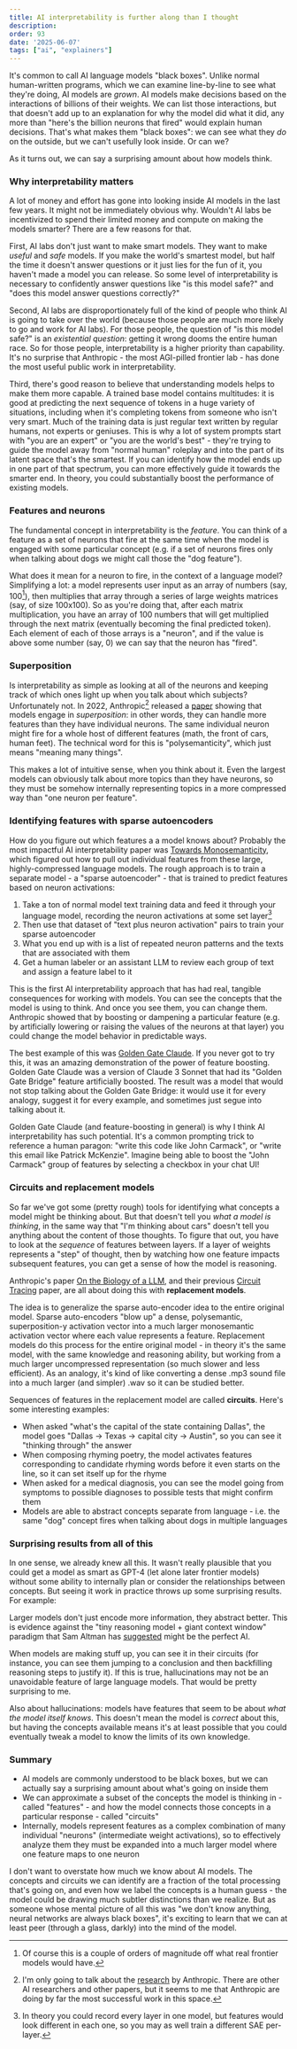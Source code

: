 ```yaml
---
title: AI interpretability is further along than I thought
description: 
order: 93
date: '2025-06-07'
tags: ["ai", "explainers"]
---
```


It's common to call AI language models "black boxes". Unlike normal human-written programs, which we can examine line-by-line to see what they're doing, AI models are _grown_. AI models make decisions based on the interactions of billions of their weights. We can list those interactions, but that doesn't add up to an explanation for why the model did what it did, any more than "here's the billion neurons that fired" would explain human decisions. That's what makes them "black boxes": we can see what they _do_ on the outside, but we can't usefully look inside. Or can we?

As it turns out, we can say a surprising amount about how models think.

### Why interpretability matters

A lot of money and effort has gone into looking inside AI models in the last few years. It might not be immediately obvious why. Wouldn't AI labs be incentivized to spend their limited money and compute on making the models smarter? There are a few reasons for that.

First, AI labs don't just want to make smart models. They want to make _useful_ and _safe_ models. If you make the world's smartest model, but half the time it doesn't answer questions or it just lies for the fun of it, you haven't made a model you can release. So some level of interpretability is necessary to confidently answer questions like "is this model safe?" and "does this model answer questions correctly?"

Second, AI labs are disproportionately full of the kind of people who think AI is going to take over the world (because those people are much more likely to go and work for AI labs). For those people, the question of "is this model safe?" is an _existential question_: getting it wrong dooms the entire human race. So for those people, interpretability is a higher priority than capability. It's no surprise that Anthropic - the most AGI-pilled frontier lab - has done the most useful public work in interpretability.

Third, there's good reason to believe that understanding models helps to make them more capable. A trained base model contains multitudes: it is good at predicting the next sequence of tokens in a huge variety of situations, including when it's completing tokens from someone who isn't very smart. Much of the training data is just regular text written by regular humans, not experts or geniuses. This is why a lot of system prompts start with "you are an expert" or "you are the world's best" - they're trying to guide the model away from "normal human" roleplay and into the part of its latent space that's the smartest. If you can identify how the model ends up in one part of that spectrum, you can more effectively guide it towards the smarter end. In theory, you could substantially boost the performance of existing models.

### Features and neurons

The fundamental concept in interpretability is the _feature_. You can think of a feature as a set of neurons that fire at the same time when the model is engaged with some particular concept (e.g. if a set of neurons fires only when talking about dogs we might call those the "dog feature").

What does it mean for a neuron to fire, in the context of a language model? Simplifying a lot: a model represents user input as an array of numbers (say, 100[^1]), then multiplies that array through a series of large weights matrices (say, of size 100x100). So as you're doing that, after each matrix multiplication, you have an array of 100 numbers that will get multiplied through the next matrix (eventually becoming the final predicted token). Each element of each of those arrays is a "neuron", and if the value is above some number (say, 0) we can say that the neuron has "fired".

### Superposition

Is interpretability as simple as looking at all of the neurons and keeping track of which ones light up when you talk about which subjects? Unfortunately not. In 2022, Anthropic[^2] released a [paper](https://transformer-circuits.pub/2022/toy_model/index.html) showing that models engage in _superposition_: in other words, they can handle more features than they have individual neurons. The same individual neuron might fire for a whole host of different features (math, the front of cars, human feet). The technical word for this is "polysemanticity", which just means "meaning many things".

This makes a lot of intuitive sense, when you think about it. Even the largest models can obviously talk about more topics than they have neurons, so they must be somehow internally representing topics in a more compressed way than "one neuron per feature".

### Identifying features with sparse autoencoders

How do you figure out which features a a model knows about? Probably the most impactful AI interpretability paper was [Towards Monosemanticity](https://transformer-circuits.pub/2023/monosemantic-features/index.html), which figured out how to pull out individual features from these large, highly-compressed language models. The rough approach is to train a separate model - a "sparse autoencoder" - that is trained to predict features based on neuron activations:

1. Take a ton of normal model text training data and feed it through your language model, recording the neuron activations at some set layer[^3]
2. Then use that dataset of "text plus neuron activation" pairs to train your sparse autoencoder
3. What you end up with is a list of repeated neuron patterns and the texts that are associated with them
4. Get a human labeler or an assistant LLM to review each group of text and assign a feature label to it

This is the first AI interpretability approach that has had real, tangible consequences for working with models. You can see the concepts that the model is using to think. And once you see them, you can change them. Anthropic showed that by boosting or dampening a particular feature (e.g. by artificially lowering or raising the values of the neurons at that layer) you could change the model behavior in predictable ways.

The best example of this was [Golden Gate Claude](https://www.anthropic.com/news/golden-gate-claude). If you never got to try this, it was an amazing demonstration of the power of feature boosting. Golden Gate Claude was a version of Claude 3 Sonnet that had its "Golden Gate Bridge" feature artificially boosted. The result was a model that would not stop talking about the Golden Gate Bridge: it would use it for every analogy, suggest it for every example, and sometimes just segue into talking about it.

Golden Gate Claude (and feature-boosting in general) is why I think AI interpretability has such potential. It's a common prompting trick to reference a human paragon: "write this code like John Carmack", or "write this email like Patrick McKenzie". Imagine being able to boost the "John Carmack" group of features by selecting a checkbox in your chat UI!

### Circuits and replacement models

So far we've got some (pretty rough) tools for identifying what concepts a model might be thinking about. But that doesn't tell you _what a model is thinking_, in the same way that "I'm thinking about cars" doesn't tell you anything about the content of those thoughts. To figure that out, you have to look at the _sequence_ of features between layers. If a layer of weights represents a "step" of thought, then by watching how one feature impacts subsequent features, you can get a sense of how the model is reasoning.

Anthropic's paper [On the Biology of a LLM](https://transformer-circuits.pub/2025/attribution-graphs/biology.html), and their previous [Circuit Tracing](https://transformer-circuits.pub/2025/attribution-graphs/methods.html) paper, are all about doing this with **replacement models**.

The idea is to generalize the sparse auto-encoder idea to the entire original model. Sparse auto-encoders "blow up" a dense, polysemantic, superposition-y activation vector into a much larger monosemantic activation vector where each value represents a feature. Replacement models do this process for the entire original model - in theory it's the same model, with the same knowledge and reasoning ability, but working from a much larger uncompressed representation (so much slower and less efficient). As an analogy, it's kind of like converting a dense .mp3 sound file into a much larger (and simpler) .wav so it can be studied better.

Sequences of features in the replacement model are called **circuits**. Here's some interesting examples:

- When asked "what's the capital of the state containing Dallas", the model goes "Dallas -> Texas -> capital city -> Austin", so you can see it "thinking through" the answer
- When composing rhyming poetry, the model activates features corresponding to candidate rhyming words before it even starts on the line, so it can set itself up for the rhyme
- When asked for a medical diagnosis, you can see the model going from symptoms to possible diagnoses to possible tests that might confirm them
- Models are able to abstract concepts separate from language - i.e. the same "dog" concept fires when talking about dogs in multiple languages

### Surprising results from all of this

In one sense, we already knew all this. It wasn't really plausible that you could get a model as smart as GPT-4 (let alone later frontier models) without some ability to internally plan or consider the relationships between concepts. But seeing it work in practice throws up some surprising results. For example:

Larger models don't just encode more information, they abstract better. This is evidence against the "tiny reasoning model + giant context window" paradigm that Sam Altman has [suggested](https://www.reddit.com/r/singularity/comments/1l32s24/sam_altman_says_the_perfect_ai_is_a_very_tiny/) might be the perfect AI.

When models are making stuff up, you can see it in their circuits (for instance, you can see them jumping to a conclusion and then backfilling reasoning steps to justify it). If this is true, hallucinations may not be an unavoidable feature of large language models. That would be pretty surprising to me.

Also about hallucinations: models have features that seem to be about _what the model itself knows_. This doesn't mean the model is _correct_ about this, but having the concepts available means it's at least possible that you could eventually tweak a model to know the limits of its own knowledge.

### Summary

- AI models are commonly understood to be black boxes, but we can actually say a surprising amount about what's going on inside them
- We can approximate a subset of the concepts the model is thinking in - called "features" - and how the model connects those concepts in a particular response - called "circuits"
- Internally, models represent features as a complex combination of many individual "neurons" (intermediate weight activations), so to effectively analyze them they must be expanded into a much larger model where one feature maps to one neuron

I don't want to overstate how much we know about AI models. The concepts and circuits we can identify are a fraction of the total processing that's going on, and even how we label the concepts is a human guess - the model could be drawing much subtler distinctions than we realize. But as someone whose mental picture of all this was "we don't know anything, neural networks are always black boxes", it's exciting to learn that we can at least peer (through a glass, darkly) into the mind of the model.


[^1]: Of course this is a couple of orders of magnitude off what real frontier models would have.

[^2]: I'm only going to talk about the [research](https://transformer-circuits.pub/) by Anthropic. There are other AI researchers and other papers, but it seems to me that Anthropic are doing by far the most successful work in this space.

[^3]: In theory you could record every layer in one model, but features would look different in each one, so you may as well train a different SAE per-layer.